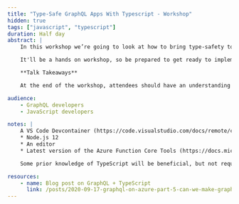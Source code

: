 ```yaml
---
title: "Type-Safe GraphQL Apps With Typescript - Workshop"
hidden: true
tags: ["javascript", "typescript"]
duration: Half day
abstract: |
    In this workshop we’re going to look at how to bring type-safety to our GraphQL apps using TypeScript. For our server, we’ll look at how we can share types between the schema, resolvers and data access layer. Then we’ll take a look at how to share those types across to our client application (we’ll use React in the workshop).

    It'll be a hands on workshop, so be prepared to get ready to implement your own type safe JavaScript GraphQL application.

    **Talk Takeaways**

    At the end of the workshop, attendees should have an understanding of the options for creating type-safe GraphQL applications, and how to have that type-safety applied to the client and server components.

audience:
    - GraphQL developers
    - JavaScript developers

notes: |
    A VS Code Devcontainer (https://code.visualstudio.com/docs/remote/containers) will be provided that contains all dependencies ready to go. If attendees are unable to use a VS Code Devcontainer, they will need to have
    * Node.js 12
    * An editor
    * Latest version of the Azure Function Core Tools (https://docs.microsoft.com/en-us/azure/azure-functions/functions-run-local#v2) to run the GraphQL server

    Some prior knowledge of TypeScript will be beneficial, but not required. An Azure account will be needed if they wish to deploy it at the end of the workshop.

resources:
    - name: Blog post on GraphQL + TypeScript
      link: /posts/2020-09-17-graphql-on-azure-part-5-can-we-make-graphql-type-safe-in-code
---
```

